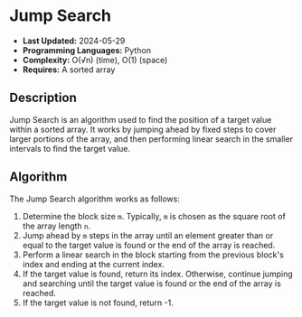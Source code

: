 # Jump Search

- **Last Updated:** 2024-05-29
- **Programming Languages:** Python
- **Complexity:** O(√n) (time), O(1) (space)
- **Requires:** A sorted array

## Description

Jump Search is an algorithm used to find the position of a target value within a sorted array. It works by jumping ahead by fixed steps to cover larger portions of the array, and then performing linear search in the smaller intervals to find the target value.

## Algorithm

The Jump Search algorithm works as follows:

1. Determine the block size `m`. Typically, `m` is chosen as the square root of the array length `n`.
2. Jump ahead by `m` steps in the array until an element greater than or equal to the target value is found or the end of the array is reached.
3. Perform a linear search in the block starting from the previous block's index and ending at the current index.
4. If the target value is found, return its index. Otherwise, continue jumping and searching until the target value is found or the end of the array is reached.
5. If the target value is not found, return -1.

